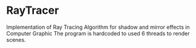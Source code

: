 # RayTracer
Implementation of Ray Tracing Algorithm for shadow and mirror effects in Computer Graphic 
The program is hardcoded to used 6 threads to render scenes.
